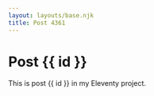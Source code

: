 ```yaml
---
layout: layouts/base.njk
title: Post 4361
---
```


# Post {{ id }}

This is post {{ id }} in my Eleventy project.
